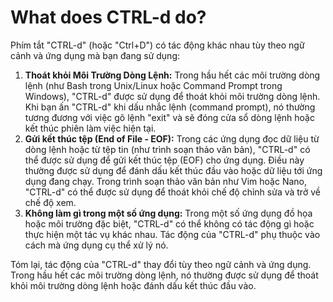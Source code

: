 # What does CTRL-d do?

Phím tắt "CTRL-d" (hoặc "Ctrl+D") có tác động khác nhau tùy theo ngữ cảnh và ứng dụng mà bạn đang sử dụng:

1. **Thoát khỏi Môi Trường Dòng Lệnh:** Trong hầu hết các môi trường dòng lệnh (như Bash trong Unix/Linux hoặc Command Prompt trong Windows), "CTRL-d" được sử dụng để thoát khỏi môi trường dòng lệnh. Khi bạn ấn "CTRL-d" khi dấu nhắc lệnh (command prompt), nó thường tương đương với việc gõ lệnh "exit" và sẽ đóng cửa sổ dòng lệnh hoặc kết thúc phiên làm việc hiện tại.
2. **Gửi kết thúc tệp (End of File - EOF):** Trong các ứng dụng đọc dữ liệu từ dòng lệnh hoặc từ tệp tin (như trình soạn thảo văn bản), "CTRL-d" có thể được sử dụng để gửi kết thúc tệp (EOF) cho ứng dụng. Điều này thường được sử dụng để đánh dấu kết thúc đầu vào hoặc dữ liệu tới ứng dụng đang chạy. Trong trình soạn thảo văn bản như Vim hoặc Nano, "CTRL-d" có thể được sử dụng để thoát khỏi chế độ chỉnh sửa và trở về chế độ xem.
3. **Không làm gì trong một số ứng dụng:** Trong một số ứng dụng đồ họa hoặc môi trường đặc biệt, "CTRL-d" có thể không có tác động gì hoặc thực hiện một tác vụ khác nhau. Tác động của "CTRL-d" phụ thuộc vào cách mà ứng dụng cụ thể xử lý nó.

Tóm lại, tác động của "CTRL-d" thay đổi tùy theo ngữ cảnh và ứng dụng. Trong hầu hết các môi trường dòng lệnh, nó thường được sử dụng để thoát khỏi môi trường dòng lệnh hoặc đánh dấu kết thúc đầu vào.